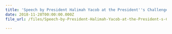 ```yaml
---
title: 'Speech by President Halimah Yacob at the President''s Challenge 2018 Appreciation Night'
date: 2018-11-28T00:00:00.000Z
file_url: /files/Speech-by-President-Halimah-Yacob-at-the-President-s-Challenge-2018-Appreciation-Night-2018-11-28.pdf

---
```


